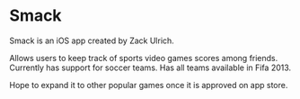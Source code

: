 Smack
=====


Smack is an iOS app created by Zack Ulrich.

Allows users to keep track of sports video games scores among friends. 
Currently has support for soccer teams. Has all teams available in Fifa 2013.

Hope to expand it to other popular games once it is approved on app store. 
